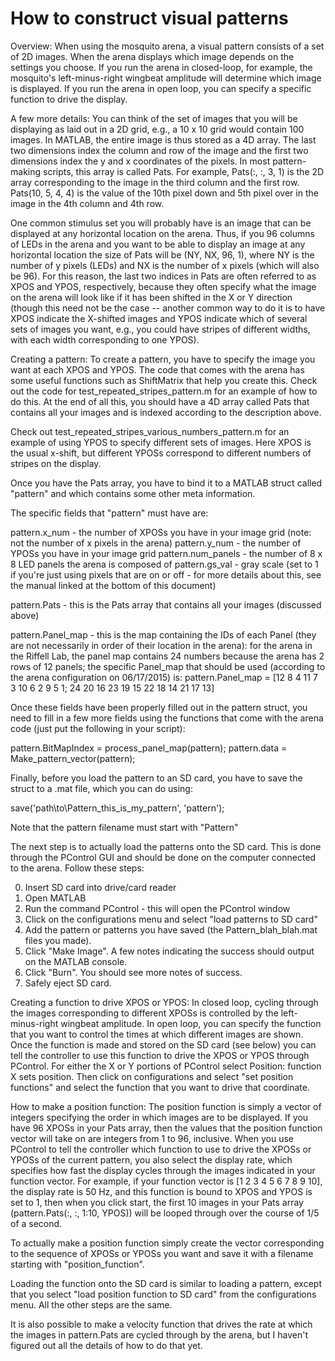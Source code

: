 # How to construct visual patterns

Overview:
When using the mosquito arena, a visual pattern consists of a set of 2D images. When the arena displays which image depends on the settings you choose. If you run the arena in closed-loop, for example, the mosquito's left-minus-right wingbeat amplitude will determine which image is displayed. If you run the arena in open loop, you can specify a specific function to drive the display.

A few more details:
You can think of the set of images that you will be displaying as laid out in a 2D grid, e.g., a 10 x 10 grid would contain 100 images. In MATLAB, the entire image is thus stored as a 4D array. The last two dimensions index the column and row of the image and the first two dimensions index the y and x coordinates of the pixels. In most pattern-making scripts, this array is called Pats. For example, Pats(:, :, 3, 1) is the 2D array corresponding to the image in the third column and the first row. Pats(10, 5, 4, 4) is the value of the 10th pixel down and 5th pixel over in the image in the 4th column and 4th row.

One common stimulus set you will probably have is an image that can be displayed at any horizontal location on the arena. Thus, if you 96 columns of LEDs in the arena and you want to be able to display an image at any horizontal location the size of Pats will be (NY, NX, 96, 1), where NY is the number of y pixels (LEDs) and NX is the number of x pixels (which will also be 96). For this reason, the last two indices in Pats are often referred to as XPOS and YPOS, respectively, because they often specify what the image on the arena will look like if it has been shifted in the X or Y direction (though this need not be the case -- another common way to do it is to have XPOS indicate the X-shifted images and YPOS indicate which of several sets of images you want, e.g., you could have stripes of different widths, with each width corresponding to one YPOS).

Creating a pattern:
To create a pattern, you have to specify the image you want at each XPOS and YPOS. The code that comes with the arena has some useful functions such as ShiftMatrix that help you create this. Check out the code for test_repeated_stripes_pattern.m for an example of how to do this. At the end of all this, you should have a 4D array called Pats that contains all your images and is indexed according to the description above.

Check out test_repeated_stripes_various_numbers_pattern.m for an example of using YPOS to specify different sets of images. Here XPOS is the usual x-shift, but different YPOSs correspond to different numbers of stripes on the display.

Once you have the Pats array, you have to bind it to a MATLAB struct called "pattern" and which contains some other meta information.

The specific fields that "pattern" must have are:

pattern.x_num - the number of XPOSs you have in your image grid (note: not the number of x pixels in the arena)
pattern.y_num - the number of YPOSs you have in your image grid
pattern.num_panels - the number of 8 x 8 LED panels the arena is composed of
pattern.gs_val - gray scale (set to 1 if you're just using pixels that are on or off - for more details about this, see the manual linked at the bottom of this document) 

pattern.Pats - this is the Pats array that contains all your images (discussed above)

pattern.Panel_map - this is the map containing the IDs of each Panel (they are not necessarily in order of their location in the arena): for the arena in the Riffell Lab, the panel map contains 24 numbers because the arena has 2 rows of 12 panels; the specific Panel_map that should be used (according to the arena configuration on 06/17/2015) is: pattern.Panel_map = [12 8 4 11 7 3 10 6 2 9 5 1; 24 20 16 23 19 15 22 18 14 21 17 13]

Once these fields have been properly filled out in the pattern struct, you need to fill in a few more fields using the functions that come with the arena code (just put the following in your script):

pattern.BitMapIndex = process_panel_map(pattern);
pattern.data = Make_pattern_vector(pattern);


Finally, before you load the pattern to an SD card, you have to save the struct to a .mat file, which you can do using:

save('path\to\Pattern_this_is_my_pattern', 'pattern');

Note that the pattern filename must start with "Pattern"


The next step is to actually load the patterns onto the SD card. This is done through the PControl GUI and should be done on the computer connected to the arena. Follow these steps:

0. Insert SD card into drive/card reader
1. Open MATLAB
2. Run the command PControl - this will open the PControl window
3. Click on the configurations menu and select "load patterns to SD card"
4. Add the pattern or patterns you have saved (the Pattern_blah_blah.mat files you made).
5. Click "Make Image". A few notes indicating the success should output on the MATLAB console.
6. Click "Burn". You should see more notes of success.
7. Safely eject SD card.

Creating a function to drive XPOS or YPOS:
In closed loop, cycling through the images corresponding to different XPOSs is controlled by the left-minus-right wingbeat amplitude.
In open loop, you can specify the function that you want to control the times at which different images are shown. Once the function is made and stored on the SD card (see below) you can tell the controller to use this function to drive the XPOS or YPOS through PControl. For either the X or Y portions of PControl select Position: function X sets position. Then click on configurations and select "set position functions" and select the function that you want to drive that coordinate.

How to make a position function:
The position function is simply a vector of integers specifying the order in which images are to be displayed. If you have 96 XPOSs in your Pats array, then the values that the position function vector will take on are integers from 1 to 96, inclusive. When you use PControl to tell the controller which function to use to drive the XPOSs or YPOSs of the current pattern, you also select the display rate, which specifies how fast the display cycles through the images indicated in your function vector. For example, if your function vector is [1 2 3 4 5 6 7 8 9 10], the display rate is 50 Hz, and this function is bound to XPOS and YPOS is set to 1, then when you click start, the first 10 images in your Pats array (pattern.Pats(:, :, 1:10, YPOS)) will be looped through over the course of 1/5 of a second. 

To actually make a position function simply create the vector corresponding to the sequence of XPOSs or YPOSs you want and save it with a filename starting with "position_function".

Loading the function onto the SD card is similar to loading a pattern, except that you select "load position function to SD card" from the configurations menu. All the other steps are the same.

It is also possible to make a velocity function that drives the rate at which the images in pattern.Pats are cycled through by the arena, but I haven't figured out all the details of how to do that yet.


